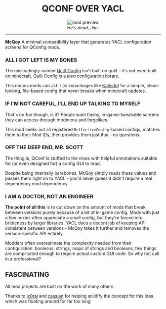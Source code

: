 <!--suppress HtmlDeprecatedTag, XmlDeprecatedElement -->
<center>
<h1>QCONF OVER YACL</h1>
</center>

<center><img alt="mod preview" src="https://upload.wikimedia.org/wikipedia/commons/9/90/DeForest_Kelley%2C_Dr._McCoy%2C_Star_Trek.jpg"/></center>

<center>
<i>He's dead, Jim.</i> 
</center>

---

**McQoy** A minimal compatibility layer that generates YACL configuration screens for QConfig mods.

### ALL I GOT LEFT IS MY BONES

The misleadingly-named [Quilt Config](https://github.com/QuiltMC/quilt-config) isn't built on quilt - it's not even built on minecraft. Quilt Config is a _java_ configuration library.

This means mods can JIJ it (or repackages like [Kaleido](https://github.com/sisby-folk/kaleido-config)) for a simple, clean-looking, file-based config that never breaks when minecraft updates.

### IF I'M NOT CAREFUL, I'LL END UP TALKING TO MYSELF

That's no fun though, is it? People want flashy, in-game-tweakable screens they can access through modmenu and forgelikes.

This mod seeks out all registered `ReflectiveConfig`-based configs, matches them to their Mod IDs, then provides them just that - no questions. 

### OFF THE DEEP END, MR. SCOTT

The thing is, QConf is stuffed to the nines with helpful annotations suitable for (or even designed for) a config GUI to read.

Despite being internally barebones, McQoy simply reads these values and passes them right on to YACL - you'd never guess it didn't require a real dependency mod dependency.

### I AM A DOCTOR, NOT AN ENGINEER

**The point of all this** is to cut down on the amount of mods that break between versions purely because of a bit of in-game config. Mods with just a few mixins often appreciate a small config, but they're forced into brittleness by larger libraries. YACL does a decent job of keeping API consistent between versions - McQoy takes it further and removes the version-specific API entirely. 

Modders often overestimate the complexity needed from their configuration. booleans, strings, maps of strings and booleans, few things are complicated enough to require actual custom GUI code. So why not call in a professional?

## FASCINATING

All mod projects are built on the work of many others.

Thanks to [ix0rai](https://modrinth.com/user/ix0rai) and [cassian](https://github.com/cassiancc/Item-Descriptions) for helping solidify the concept for this idea, which was floating around for far too long


